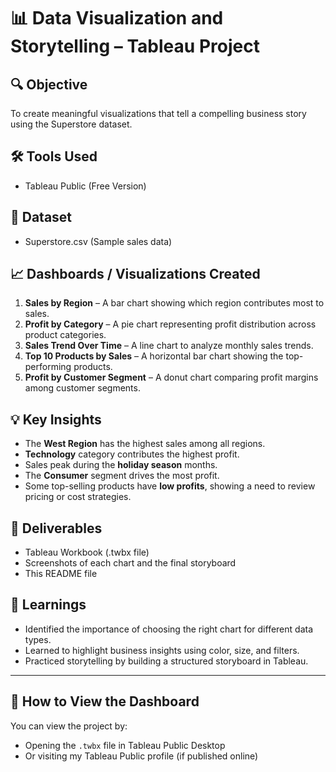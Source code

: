 
# 📊 Data Visualization and Storytelling – Tableau Project

## 🔍 Objective
To create meaningful visualizations that tell a compelling business story using the Superstore dataset.

## 🛠 Tools Used
- Tableau Public (Free Version)

## 📁 Dataset
- Superstore.csv (Sample sales data)

## 📈 Dashboards / Visualizations Created
1. **Sales by Region** – A bar chart showing which region contributes most to sales.
2. **Profit by Category** – A pie chart representing profit distribution across product categories.
3. **Sales Trend Over Time** – A line chart to analyze monthly sales trends.
4. **Top 10 Products by Sales** – A horizontal bar chart showing the top-performing products.
5. **Profit by Customer Segment** – A donut chart comparing profit margins among customer segments.

## 💡 Key Insights
- The **West Region** has the highest sales among all regions.
- **Technology** category contributes the highest profit.
- Sales peak during the **holiday season** months.
- The **Consumer** segment drives the most profit.
- Some top-selling products have **low profits**, showing a need to review pricing or cost strategies.

## 📸 Deliverables
- Tableau Workbook (.twbx file)
- Screenshots of each chart and the final storyboard
- This README file

## 🧠 Learnings
- Identified the importance of choosing the right chart for different data types.
- Learned to highlight business insights using color, size, and filters.
- Practiced storytelling by building a structured storyboard in Tableau.

---

## 🚀 How to View the Dashboard
You can view the project by:
- Opening the `.twbx` file in Tableau Public Desktop
- Or visiting my Tableau Public profile (if published online)